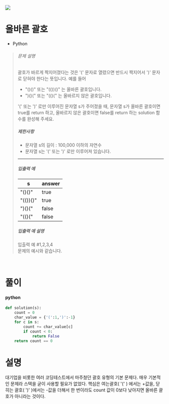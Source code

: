 ![](/img/programmers.png)

# 올바른 괄호

- Python

> ###### 문제 설명
>
>괄호가 바르게 짝지어졌다는 것은 '(' 문자로 열렸으면 반드시 짝지어서 ')' 문자로 닫혀야 한다는 뜻입니다. 예를 들어
>
>-   "()()" 또는 "(())()" 는 올바른 괄호입니다.
>-   ")()(" 또는 "(()(" 는 올바르지 않은 괄호입니다.
>
>'(' 또는 ')' 로만 이루어진 문자열 s가 주어졌을 때, 문자열 s가 올바른 괄호이면 true를 return 하고, 올바르지 않은 괄호이면 false를 return 하는 solution 함수를 완성해 주세요.
>
>##### 제한사항
>
>-   문자열 s의 길이 : 100,000 이하의 자연수
>-   문자열 s는 '(' 또는 ')' 로만 이루어져 있습니다.
>
>* * * * *
>
>##### 입출력 예
>
> | s | answer |
> | --- | --- |
> | "()()" | true |
> | "(())()" | true |
> | ")()(" | false |
> | "(()(" | false |
>
>##### 입출력 예 설명
>
>입출력 예 #1,2,3,4\
>문제의 예시와 같습니다.

<br/>

# 풀이

#### python

```python
def solution(s):
    count = 0
    char_value = {'(':1,')':-1}
    for c in s:
        count += char_value[c]
        if count < 0:
            return False
    return count == 0
```

# 설명

대기업을 비롯한 여러 코딩테스트에서 마주쳤던 괄호 유형의 기본 문제다. 매우 기본적인 문제라 스택을 굳이 사용할 필요가 없었다. 핵심은 여는괄호( '(' ) 에서는 +값을, 닫히는 괄호( ')' )에서는 -값을 더해서 한 번이라도 count 값이 0보다 낮아지면 올바른 괄호가 아니라는 것이다. 